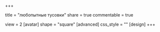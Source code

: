 +++

title = "любопытные тусовки"
share = true
commentable = true

view = 2
[avatar]
  shape = "square"
[advanced]
css_style = ""
[design]
+++
